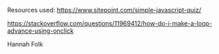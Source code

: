 Resources used:
https://www.sitepoint.com/simple-javascript-quiz/

https://stackoverflow.com/questions/11969412/how-do-i-make-a-loop-advance-using-onclick

Hannah Folk
